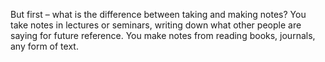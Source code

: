 But first – what is the difference between taking and making notes? You take notes in lectures or seminars, writing down what other people are saying for future reference. You make notes from reading books, journals, any form of text.
